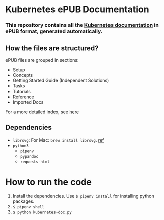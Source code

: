 # Kubernetes ePUB Documentation

### This repository contains all the [Kubernetes documentation](https://kubernetes.io/docs/home/) in ePUB format, generated automatically.

## How the files are structured?
ePUB files are grouped in sections:

* Setup
* Concepts
* Getting Started Guide (Independent Solutions)
* Tasks
* Tutorials
* Reference
* Imported Docs

For a more detailed index, see [here](https://kubernetes.io/docs/home/#browsedocs)

## Dependencies
* `librsvg`: For Mac: `brew install librsvg`. [ref](https://pypi.org/project/foliantcontrib.pandoc/)
* `python3`
    * `pipenv`
    * `pypandoc`
    * `requests-html`

# How to run the code
1. Install the dependencies. Use `$ pipenv install` for installing python packages.
2. `$ pipenv shell`
3. `$ python kubernetes-doc.py`
